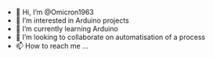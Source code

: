 - 👋 Hi, I’m @Omicron1963
- 👀 I’m interested in Arduino projects
- 🌱 I’m currently learning Arduino
- 💞️ I’m looking to collaborate on automatisation of a process
- 📫 How to reach me ...

<!---
Omicron1963/Omicron1963 is a ✨ special ✨ repository because its `README.md` (this file) appears on your GitHub profile.
You can click the Preview link to take a look at your changes.
--->
